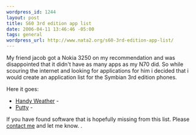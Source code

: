 ```yaml
--- 
wordpress_id: 1244
layout: post
title: S60 3rd edition app list
date: 2006-04-11 13:46:46 -05:00
tags: general
wordpress_url: http://www.nata2.org/s60-3rd-edition-app-list/
---
```

My friend jacob got a Nokia 3250 on my recommendation and was disappointed that it didn't have as many apps as my N70 did. So while scouring the internet and looking for applications for him i decided that i would create an application list for the Symbian 3rd edition phones.
<div style="text-align: center"><!--adsense--></div>
Here it goes:
<ul>
	<li><a href="http://nokia-3250-software.epocware.com/Handy_Weather.html">Handy Weather</a> -</li>
	<li><a href="http://www.s2.org/putty/">Putty</a> -</li>
</ul>
If you have found software that is hopefully missing from this list. Please <a href="http://www.harperreed.org/contact">contact me</a> and let me know. .
